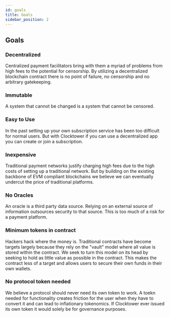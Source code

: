 ```yaml
---
id: goals
title: Goals
sidebar_position: 2
---
```


## Goals

### Decentralized

Centralized payment facilitators bring with them a myriad of problems from high fees to the potential for censorship. By utilizing a decentralized blockchain contract there is no point of failure, no censorship and no arbitrary gatekeeping. 

### Immutable

A system that cannot be changed is a system that cannot be censored. 

### Easy to Use

In the past setting up your own subscription service has been too difficult for normal users. But with Clocktower if you can use a decentralized app you can create or join a subscription. 

### Inexpensive

Traditional payment networks justify charging high fees due to the high costs of setting up a traditional network. But by building on the existing backbone of EVM compliant blockchains we believe we can eventually undercut the price of traditional platforms. 

### No Oracles

An oracle is a third party data source. Relying on an external source of information outsources security to that source. This is too much of a risk for a payment platform. 

### Minimum tokens in contract

Hackers hack where the money is. Traditional contracts have become targets largely because they rely on the "vault" model where all value is stored within the contract. We seek to turn this model on its head by seeking to hold as little value as possible in the contract. This makes the contract less of a target and allows users to secure their own funds in their own wallets. 

### No protocol token needed

We believe a protocol should never need its own token to work. A toekn needed for functionality creates friction for the user when they have to convert it and can lead to inflationary tokenomics. If Clocktower ever issued its own token it would solely be for governance purposes. 
